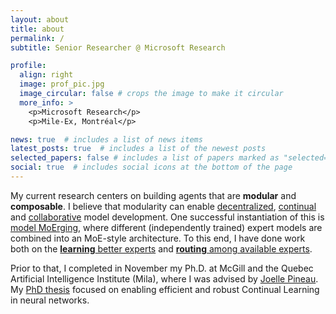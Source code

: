 ```yaml
---
layout: about
title: about
permalink: /
subtitle: Senior Researcher @ Microsoft Research

profile:
  align: right
  image: prof_pic.jpg
  image_circular: false # crops the image to make it circular
  more_info: >
    <p>Microsoft Research</p>
    <p>Mile-Ex, Montréal</p>

news: true  # includes a list of news items
latest_posts: true  # includes a list of the newest posts
selected_papers: false # includes a list of papers marked as "selected={true}"
social: true  # includes social icons at the bottom of the page
---
```


My current research centers on building agents that are **modular** and **composable**. I believe that modularity can enable <ins>decentralized</ins>,  <ins>continual</ins> and <ins>collaborative</ins> model development. One successful instantiation of this is [model MoErging](https://arxiv.org/abs/2408.07057), where different (independently trained) expert models are combined into an MoE-style architecture. To this end, I have done work both on the [**learning** better experts](https://arxiv.org/abs/2405.11157) and [**routing**  among available experts](https://openreview.net/pdf?id=qcQhBli5Ho).

Prior to that, I completed in November my Ph.D. at McGill and the Quebec Artificial Intelligence Institute (Mila), where I was advised by [Joelle Pineau](https://mila.quebec/en/directory/joelle-pineau). My [PhD thesis](https://www.proquest.com/openview/3bb70bc8503f09bd3c396c56149ce8ab/1?pq-origsite=gscholar&cbl=18750&diss=y) focused on enabling efficient and robust Continual Learning in neural networks. 

